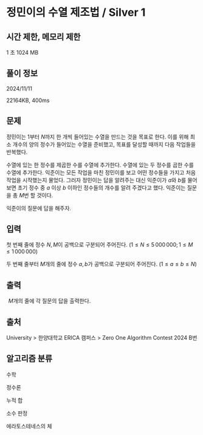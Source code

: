 # 정민이의 수열 제조법 / Silver 1
 
## 시간 제한,	메모리 제한	
1 초	1024 MB	
## 풀이 정보
2024/11/11

22164KB, 400ms
## 문제
정민이는 
$1$부터 
$N$까지 한 개씩 들어있는 수열을 만드는 것을 목표로 한다. 이를 위해 최소 개수의 양의 정수가 들어있는 수열을 준비했고, 목표를 달성할 때까지 다음 작업들을 반복했다.

수열에 있는 한 정수를 제곱한 수를 수열에 추가한다.
수열에 있는 두 정수를 곱한 수를 수열에 추가한다.
익준이는 모든 작업을 마친 정민이를 보고 어떤 정수들을 가지고 처음 작업을 시작했는지 물었다. 그러자 정민이는 답을 알려주는 대신 익준이가 
$a$와 
$b$를 물어보면 초기 정수 중 
$a$ 이상 
$b$ 이하인 정수들의 개수를 알려 주겠다고 했다. 익준이는 질문을 총 
$M$번 할 것이다.

익준이의 질문에 답을 해주자.

## 입력
첫 번째 줄에 정수 
$N,M$이 공백으로 구분되어 주어진다. 
$(1 \le N \le 5\,000\,000;1 \le M \le 1\,000\,000)$ 

두 번째 줄부터 
$M$개의 줄에 정수 
$a,b$가 공백으로 구분되어 주어진다. 
$(1 \le a \le b \le N)$ 

## 출력
 
$M$개의 줄에 각 질문의 답을 출력한다.

## 출처
University > 한양대학교 ERICA 캠퍼스 > Zero One Algorithm Contest 2024 B번

## 알고리즘 분류
수학

정수론

누적 합

소수 판정

에라토스테네스의 체
